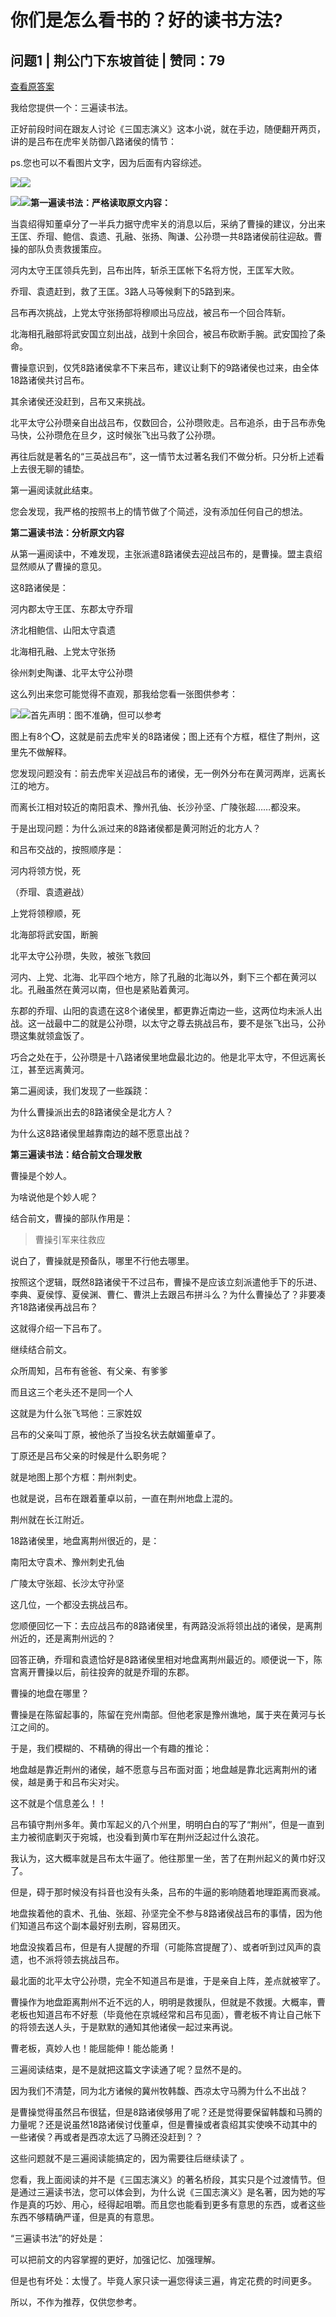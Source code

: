 # 你们是怎么看书的？好的读书方法?

## 问题1 | 荆公门下东坡首徒 | 赞同：79

[查看原答案](https://www.zhihu.com/question/1900434536241804552/answer/1930765701112657444)

我给您提供一个：三遍读书法。

正好前段时间在跟友人讨论《三国志演义》这本小说，就在手边，随便翻开两页，讲的是吕布在虎牢关防御八路诸侯的情节：

ps.您也可以不看图片文字，因为后面有内容综述。

![](https://pic1.zhimg.com/50/v2-3032a76f4203e16c5963a107266f78d9_720w.jpg?source=1def8aca)![](https://pic1.zhimg.com/80/v2-3032a76f4203e16c5963a107266f78d9_720w.webp?source=1def8aca)  

![](https://picx.zhimg.com/50/v2-2a3fad09b8763e693e27701e335e75e2_720w.jpg?source=1def8aca)![](https://picx.zhimg.com/80/v2-2a3fad09b8763e693e27701e335e75e2_720w.webp?source=1def8aca)**第一遍读书法：严格读取原文内容：**

当袁绍得知董卓分了一半兵力据守虎牢关的消息以后，采纳了曹操的建议，分出来王匡、乔瑁、鲍信、袁遗、孔融、张扬、陶谦、公孙瓒一共8路诸侯前往迎敌。曹操的部队负责救援策应。

河内太守王匡领兵先到，吕布出阵，斩杀王匡帐下名将方悦，王匡军大败。

乔瑁、袁遗赶到，救了王匡。3路人马等候剩下的5路到来。

吕布再次挑战，上党太守张扬部将穆顺出马应战，被吕布一个回合阵斩。

北海相孔融部将武安国立刻出战，战到十余回合，被吕布砍断手腕。武安国捡了条命。

曹操意识到，仅凭8路诸侯拿不下来吕布，建议让剩下的9路诸侯也过来，由全体18路诸侯共讨吕布。

其余诸侯还没赶到，吕布又来挑战。

北平太守公孙瓒亲自出战吕布，仅数回合，公孙瓒败走。吕布追杀，由于吕布赤兔马快，公孙瓒危在旦夕，这时候张飞出马救了公孙瓒。

再往后就是著名的“三英战吕布”，这一情节太过著名我们不做分析。只分析上述看上去很无聊的铺垫。

第一遍阅读就此结束。

您会发现，我严格的按照书上的情节做了个简述，没有添加任何自己的想法。

**第二遍读书法：分析原文内容**

从第一遍阅读中，不难发现，主张派遣8路诸侯去迎战吕布的，是曹操。盟主袁绍显然顺从了曹操的意见。

这8路诸侯是：

河内郡太守王匡、东郡太守乔瑁

济北相鲍信、山阳太守袁遗

北海相孔融、上党太守张扬

徐州刺史陶谦、北平太守公孙瓒

这么列出来您可能觉得不直观，那我给您看一张图供参考：

![](https://pic1.zhimg.com/50/v2-39a23527654184648bdc3237dff870d2_720w.jpg?source=1def8aca)![](https://pic1.zhimg.com/80/v2-39a23527654184648bdc3237dff870d2_720w.webp?source=1def8aca)首先声明：图不准确，但可以参考

图上有8个⭕️，这就是前去虎牢关的8路诸侯；图上还有个方框，框住了荆州，这里先不做解释。

您发现问题没有：前去虎牢关迎战吕布的诸侯，无一例外分布在黄河两岸，远离长江的地方。

而离长江相对较近的南阳袁术、豫州孔伷、长沙孙坚、广陵张超……都没来。

于是出现问题：为什么派过来的8路诸侯都是黄河附近的北方人？

和吕布交战的，按照顺序是：

河内将领方悦，死

（乔瑁、袁遗避战）

上党将领穆顺，死

北海部将武安国，断腕

北平太守公孙瓒，失败，被张飞救回

河内、上党、北海、北平四个地方，除了孔融的北海以外，剩下三个都在黄河以北。孔融虽然在黄河以南，但也是紧贴着黄河。

东郡的乔瑁、山阳的袁遗在这8个诸侯里，都更靠近南边一些，这两位均未派人出战。这一战最中二的就是公孙瓒，以太守之尊去挑战吕布，要不是张飞出马，公孙瓒这集就领盒饭了。

巧合之处在于，公孙瓒是十八路诸侯里地盘最北边的。他是北平太守，不但远离长江，甚至远离黄河。

第二遍阅读，我们发现了一些蹊跷：

为什么曹操派出去的8路诸侯全是北方人？

为什么这8路诸侯里越靠南边的越不愿意出战？

**第三遍读书法：结合前文合理发散**

曹操是个妙人。

为啥说他是个妙人呢？

结合前文，曹操的部队作用是：

> 曹操引军来往救应

说白了，曹操就是预备队，哪里不行他去哪里。

按照这个逻辑，既然8路诸侯干不过吕布，曹操不是应该立刻派遣他手下的乐进、李典、夏侯惇、夏侯渊、曹仁、曹洪上去跟吕布拼斗么？为什么曹操怂了？非要凑齐18路诸侯再战吕布？

这就得介绍一下吕布了。

继续结合前文。

众所周知，吕布有爸爸、有父亲、有爹爹

而且这三个老头还不是同一个人

这就是为什么张飞骂他：三家姓奴

吕布的父亲叫丁原，被他杀了当投名状去献媚董卓了。

丁原还是吕布父亲的时候是什么职务呢？

就是地图上那个方框：荆州刺史。

也就是说，吕布在跟着董卓以前，一直在荆州地盘上混的。

荆州就在长江附近。

18路诸侯里，地盘离荆州很近的，是：

南阳太守袁术、豫州刺史孔伷

广陵太守张超、长沙太守孙坚

这几位，一个都没去挑战吕布。

您顺便回忆一下：去应战吕布的8路诸侯里，有两路没派将领出战的诸侯，是离荆州近的，还是离荆州远的？

回答正确，乔瑁和袁遗恰好是8路诸侯里相对地盘离荆州最近的。顺便说一下，陈宫离开曹操以后，前往投奔的就是乔瑁的东郡。

曹操的地盘在哪里？

曹操是在陈留起事的，陈留在兖州南部。但他老家是豫州谯地，属于夹在黄河与长江之间的。

于是，我们模糊的、不精确的得出一个有趣的推论：

地盘越是靠近荆州的诸侯，越不愿意与吕布面对面；地盘越是靠北远离荆州的诸侯，越是勇于和吕布尖对尖。

这不就是个信息差么！！

吕布镇守荆州多年。黄巾军起义的八个州里，明明白白的写了“荆州”，但是一直到主力被彻底剿灭于宛城，也没看到黄巾军在荆州泛起过什么浪花。

我认为，这大概率就是吕布太牛逼了。他往那里一坐，苦了在荆州起义的黄巾好汉了。

但是，碍于那时候没有抖音也没有头条，吕布的牛逼的影响随着地理距离而衰减。

地盘挨着他的袁术、孔伷、张超、孙坚完全不参与8路诸侯战吕布的事情，因为他们知道吕布这个副本最好别去刷，容易团灭。

地盘没挨着吕布，但是有人提醒的乔瑁（可能陈宫提醒了）、或者听到过风声的袁遗，也不派将领去挑战吕布。

最北面的北平太守公孙瓒，完全不知道吕布是谁，于是亲自上阵，差点就被宰了。

曹操作为地盘距离荆州不近不远的人，明明是救援队，但就是不救援。大概率，曹老板也知道吕布不好惹（毕竟他在京城经常和吕布见面），曹老板不肯让自己帐下的将领去送人头，于是默默的通知其他诸侯一起过来再说。

曹老板，真妙人也！能屈能伸！能怂能勇！

三遍阅读结束，是不是就把这篇文字读通了呢？显然不是的。

因为我们不清楚，同为北方诸候的冀州牧韩馥、西凉太守马腾为什么不出战？

是曹操觉得虽然吕布很猛，但是8路诸侯够用了呢？还是觉得要保留韩馥和马腾的力量呢？还是说虽然18路诸侯讨伐董卓，但是曹操或者袁绍其实使唤不动其中的一些诸侯？再或者是西凉太远了马腾还没赶到？？

这些问题就不是三遍阅读能搞定的，因为需要往后继续读了 。

您看，我上面阅读的并不是《三国志演义》的著名桥段，其实只是个过渡情节。但是通过三遍读书法，您可以体会到，为什么说《三国志演义》是名著，因为她的写作是真的巧妙、用心，经得起咀嚼。而且您也能看到更多有意思的东西，或者这些东西不够精确严谨，但是真的有意思。

“三遍读书法”的好处是：

可以把前文的内容掌握的更好，加强记忆、加强理解。

但是也有坏处：太慢了。毕竟人家只读一遍您得读三遍，肯定花费的时间更多。

所以，不作为推荐，仅供您参考。
